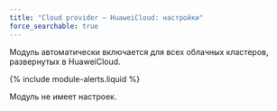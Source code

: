 ```yaml
---
title: "Cloud provider — HuaweiCloud: настройки"
force_searchable: true
---
```


Модуль автоматически включается для всех облачных кластеров, развернутых в HuaweiCloud.

{% include module-alerts.liquid %}

Модуль не имеет настроек.
